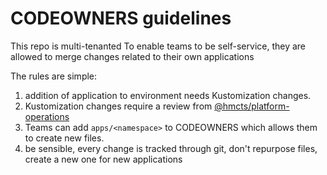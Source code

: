 # CODEOWNERS guidelines

This repo is multi-tenanted
To enable teams to be self-service, they are allowed to merge changes related to their own applications

The rules are simple:
1. addition of application to environment needs Kustomization changes.
1. Kustomization changes require a review from [@hmcts/platform-operations](https://github.com/orgs/hmcts/teams/platform-operations/members)
1. Teams can add `apps/<namespace>` to CODEOWNERS which allows them to create new files.
1. be sensible, every change is tracked through git, don't repurpose files, create a new one for new applications
